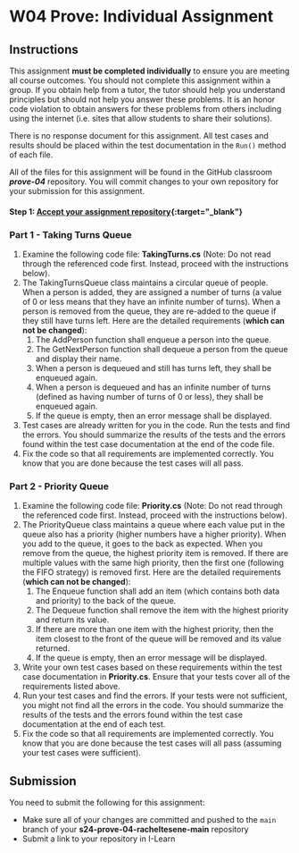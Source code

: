 # W04 Prove: Individual Assignment
## Instructions
This assignment **must be completed individually** to ensure you are meeting all course outcomes. You should not complete this assignment within a group. If you obtain help from a tutor, the tutor should help you understand principles but should not help you answer these problems. It is an honor code violation to obtain answers for these problems from others including using the internet (i.e. sites that allow students to share their solutions).

There is no response document for this assignment. All test cases and results should be placed within the test documentation in the `Run()` method of each file.

All of the files for this assignment will be found in the GitHub classroom ***prove-04*** repository. You will commit changes to your own repository for your submission for this assignment.

#### Step 1: [Accept your assignment repository](prove-classroom){:target="_blank"}

### Part 1 - Taking Turns Queue
1. Examine the following code file: **TakingTurns.cs** (Note: Do not read through the referenced code first. Instead, proceed with the instructions below).
2. The TakingTurnsQueue class maintains a circular queue of people. When a person is added, they are assigned a number of turns (a value of 0 or less means that they have an infinite number of turns). When a person is removed from the queue, they are re-added to the queue if they still have turns left. Here are the detailed requirements (**which can not be changed**):
    1. The AddPerson function shall enqueue a person into the queue.
    2. The GetNextPerson function shall dequeue a person from the queue and display their name.
    3. When a person is dequeued and still has turns left, they shall be enqueued again.
    4. When a person is dequeued and has an infinite number of turns (defined as having number of turns of 0 or less), they shall be enqueued again.
    5. If the queue is empty, then an error message shall be displayed.
3. Test cases are already written for you in the code. Run the tests and find the errors. You should summarize the results of the tests and the errors found within the test case documentation at the end of the code file.
4. Fix the code so that all requirements are implemented correctly. You know that you are done because the test cases will all pass.

### Part 2 - Priority Queue
1. Examine the following code file: **Priority.cs** (Note: Do not read through the referenced code first. Instead, proceed with the instructions below).
2. The PriorityQueue class maintains a queue where each value put in the queue also has a priority (higher numbers have a higher priority). When you add to the queue, it goes to the back as expected. When you remove from the queue, the highest priority item is removed. If there are multiple values with the same high priority, then the first one (following the FIFO strategy) is removed first. Here are the detailed requirements (**which can not be changed**):
    1. The Enqueue function shall add an item (which contains both data and priority) to the back of the queue.
    2. The Dequeue function shall remove the item with the highest priority and return its value.
    3. If there are more than one item with the highest priority, then the item closest to the front of the queue will be removed and its value returned.
    4. If the queue is empty, then an error message will be displayed.
3. Write your own test cases based on these requirements within the test case documentation in **Priority.cs**. Ensure that your tests cover all of the requirements listed above.
4. Run your test cases and find the errors. If your tests were not sufficient, you might not find all the errors in the code. You should summarize the results of the tests and the errors found within the test case documentation at the end of each test.
5. Fix the code so that all requirements are implemented correctly. You know that you are done because the test cases will all pass (assuming your test cases were sufficient).

## Submission
You need to submit the following for this assignment:
* Make sure all of your changes are committed and pushed to the `main` branch of your **s24-prove-04-racheltesene-main** repository
* Submit a link to your repository in I-Learn
